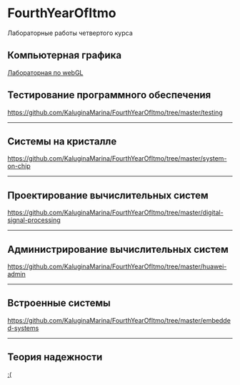 # FourthYearOfItmo
Лабораторные работы четвертого курса

## Компьютерная графика

[Лабораторная по webGL](https://github.com/KaluginaMarina/MassandraWinery)

## Тестирование программного обеспечения

https://github.com/KaluginaMarina/FourthYearOfItmo/tree/master/testing

__________________

## Системы на кристалле

https://github.com/KaluginaMarina/FourthYearOfItmo/tree/master/system-on-chip

___________________

## Проектирование вычислительных систем

https://github.com/KaluginaMarina/FourthYearOfItmo/tree/master/digital-signal-processing

___________________

## Администрирование вычислительных систем

https://github.com/KaluginaMarina/FourthYearOfItmo/tree/master/huawei-admin

__________________


## Встроенные системы 

https://github.com/KaluginaMarina/FourthYearOfItmo/tree/master/embedded-systems

__________________

## Теория надежности 

[:(]()
